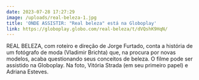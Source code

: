 ```yaml
---
date: 2023-07-28 17:27:29
image: /uploads/real-beleza-1.jpg
title: 'ONDE ASSISTIR: "Real beleza" está na Globoplay'
link: https://globoplay.globo.com/real-beleza/t/dVQshK9HqN/
---
```

REAL BELEZA, com roteiro e direção de Jorge Furtado, conta a história de um fotógrafo de moda (Vladimir Brichta) que, na procura por novas modelos, acaba questionando seus conceitos de beleza. O filme pode ser assistido na Globoplay. Na foto, Vitória Strada (em seu primeiro papel) e Adriana Esteves.